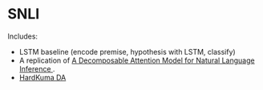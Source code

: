 # SNLI

Includes:
- LSTM baseline (encode premise, hypothesis with LSTM, classify)
- A replication of [A Decomposable Attention Model for Natural Language Inference
](https://arxiv.org/abs/1606.01933). 
- [HardKuma DA](https://arxiv.org/abs/1905.08160) 
